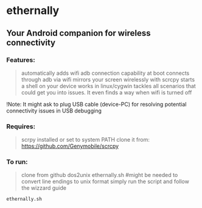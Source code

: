 # ethernally

## Your Android companion for wireless connectivity

### Features:


>automatically adds wifi adb connection capability at boot
>connects through adb via wifi
>mirrors your screen wirelessly with scrcpy
>starts a shell on your device
>works in linux/cygwin
>tackles all scenarios that could get you into issues. It even finds a way when wifi is turned off

!Note:
It might ask to plug USB cable (device-PC) for resolving potential connectivity issues in USB debugging



### Requires:


>scrpy installed or set to system PATH
>clone it from: https://github.com/Genymobile/scrcpy


### To run:

>clone from github
>dos2unix ethernally.sh #might be needed to convert line endings to unix format
>simply run the script and follow the wizzard guide
```
ethernally.sh
```
